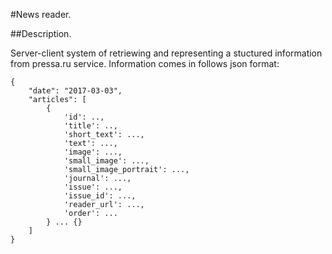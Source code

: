 #News reader.

##Description.

Server-client system of retriewing and representing a stuctured information from pressa.ru service.
Information comes in follows json format:

    {
        "date": "2017-03-03", 
        "articles": [
            { 
                'id': ..,
                'title': ..,
                'short_text': ...,
                'text': ...,
                'image': ...,
                'small_image': ...,
                'small_image_portrait': ...,
                'journal': ...,
                'issue': ...,
                'issue_id': ...,
                'reader_url': ...,
                'order': ...
            } ... {}
        ]
    }

